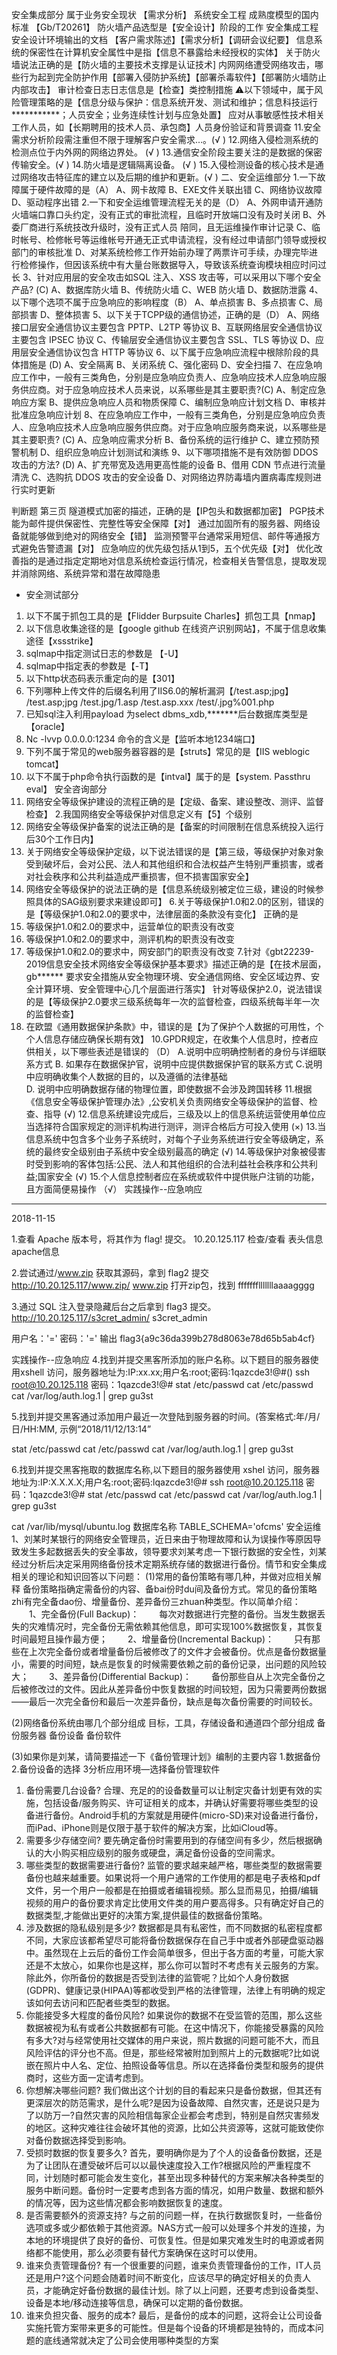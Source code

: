 安全集成部分
属于业务安全现状 【需求分析】
系统安全工程 成熟度模型的国内标准 【Gb/T20261】
防火墙产品选型是【安全设计】阶段的工作
安全集成工程安全设计环境输出的文档 【客户需求陈述】【需求分析】【调研会议纪要】
信息系统的保密性在计算机安全属性中是指【信息不暴露给未经授权的实体】
关于防火墙说法正确的是【防火墙的主要技术支撑是认证技术]
内网网络遭受网络攻击，哪些行为起到完全防护作用【部署入侵防护系统】【部署杀毒软件】【部署防火墙防止内部攻击】
审计检查日志日志信息是【检查】类控制措施
⚠️以下领域中，属于风险管理策略的是【信息分级与保护：信息系统开发、测试和维护；信息科技运行***********；人员安全；业务连续性计划与应急处置】
应对从事敏感性技术相关工作人员，如【长期聘用的技术人员、承包商】人员身份验证和背景调查
11.安全需求分析阶段需注重但不限于理解客户安全需求…。(√ ) 
12.网络入侵检测系统的检测点位于内外网的网络边界处。 (√ ) 
13.通信安全阶段主要关注的是数据的保密传输安全。(√ ) 
14.防火墙是逻辑隔离设备。 (√ ) 
15.入侵检测设备的核心技术是通过网络攻击特征库的建立以及后期的维护和更新。(√ )
二、安全运维部分 
1.一下故障属于硬件故障的是（A）
A、网卡故障
B、EXE文件关联出错
C、网络协议故障
D、驱动程序出错
2.一下和安全运维管理流程无关的是（D）
A、外网申请开通防火墙端口靠口头约定，没有正式的审批流程，且临时开放端口没有及时关闭
B、外委厂商进行系统技改升级时，没有正式人员 陪同，且无运维操作审计记录
C、临时帐号、检修帐号等运维帐号开通无正式申请流程，没有经过申请部门领导或授权部门的审核批准
D、对某系统检修工作开始前办理了两票许可手续，办理完毕进行检修操作，但因该系统中有大量台账数据导入，导致该系统查询模块相应时问过长
3、针对应用层的安全攻击如SQL 注入、XSS 攻击等，可以采用以下哪个安全产品? (C)
A、数据库防火墙
B、传统防火墙
C、WEB 防火墙
D、数据防泄露
4、以下哪个选项不属于应急响应的影响程度（B）
A、单点损害
B、多点损害
C、局部损害
D、整体损害
5、以下关于TCPP级的通信协述，正确的是（D）
A、网络接口层安全通信协议主要包含 PPTP、L2TP 等协议
B、互联网络层安全通信协议主要包含 IPSEC 协议
C、传输层安全通信协议主要包含 SSL、TLS 等协议
D、应用层安全通信协议包含 HTTP 等协议
6、以下属于应急响应流程中根除阶段的具体措施是 (D)
A、安全隔离
B、关闭系统
C、强化密码
D、安全扫描
7、在应急响应工作中，一般有三类角色，分别是应急响应负责人、应急响应技术人应急响应服务供应商。对于应急响应技术人员来说，以系哪些是其主要职责?(C)
 A、制定应急响应方案
 B、提供应急响应人员和物质保障
 C、编制应急响应计划文档
 D、审核并批准应急响应计划
8、在应急响应工作中，一般有三类角色，分别是应急响应负责人、应急响应技术人应急响应服务供应商。对于应急响应服务商来说，以系哪些是其主要职责? (C)
 A、应急响应需求分析
 B、备份系统的运行维护
 C、建立预防预警机制
 D、组织应急响应计划测试和演练
9、以下哪项措施不是有效防御 DDOS 攻击的方法? (D)
A、扩充带宽及选用更高性能的设备
B、借用 CDN 节点进行流量清洗
C、选购抗 DDOS 攻击的安全设备
D、对网络边界防毒墙内置病毒库规则进行实时更新

判断题 第三页
隧道模式加密的描述，正确的是【IP包头和数据都加密】
PGP技术能为邮件提供保密性、完整性等安全保障【对】
通过加固所有的服务器、网络设备就能够做到绝对的网络安全【错】
监测预警平台通常采用短信、邮件等通报方式避免告警遗漏【对】
应急响应的优先级包括从1到5，五个优先级【对】
优化改善指的是通过指定定期地对信息系统检查运行情况，检查相关告警信息，提取发现并消除网络、系统异常和潜在故障隐患
- 安全测试部分
1. 以下不属于抓包工具的是【Flidder   Burpsuite Charles】抓包工具【nmap】
2. 以下信息收集途径的是【google github 在线资产识别网站】，不属于信息收集途径【xssstrike】
3. sqlmap中指定测试日志的参数是 【-U】
4. sqlmap中指定表的参数是【-T】
5. 以下http状态码表示重定向的是【301】
6. 下列哪种上传文件的后缀名利用了IIS6.0的解析漏洞【/test.asp;jpg】
/test.asp;jpg
/test.jpg/1.asp
/test.asp.xxx
/test/.jpg%001.php
7. 已知sql注入利用payload 为select dbms_xdb,*******后台数据库类型是【oracle】
8. Nc -lvvp 0.0.0.0:1234 命令的含义是【监听本地1234端口】
9. 下列不属于常见的web服务器容器的是【struts】常见的是【IIS   weblogic tomcat】
10. 以下不属于php命令执行函数的是【intval】属于的是【system. Passthru eval】
安全咨询部分
1. 网络安全等级保护建设的流程正确的是【定级、备案、建设整改、测评、监督检查】
2.我国网络安全等级保护对信息定义有【5】个级别
3. 网络安全等级保护备案的说法正确的是【备案的时间限制在信息系统投入运行后30个工作日内】
4. 关于网络安全等级保护定级，以下说法错误的是【第三级，等级保护对象对象受到破坏后，会对公民、法人和其他组织和合法权益产生特别严重损害，或者对社会秩序和公共利益造成严重损害，但不损害国家安全】
5. 网络安全等级保护的说法正确的是【信息系统级别被定位三级，建设的时候参照具体的SAG级别要求来建设即可】
6.关于等级保护1.0和2.0的区别，错误的是【等级保护1.0和2.0的要求中，法律层面的条款没有变化】
正确的是
1. 等级保护1.0和2.0的要求中，运营单位的职责没有改变
2. 等级保护1.0和2.0的要求中，测评机构的职责没有改变
3. 等级保护1.0和2.0的要求中，网安部门的职责没有改变
7.针对《gbt22239-2019信息安全技术网络安全等级保护基本要求》描述正确的是【在技术层面，gb****** 要求安全措施从安全物理环境、安全通信网络、安全区域边界、安全计算环境、安全管理中心几个层面进行落实】
针对等级保护2.0，说法错误的是【等级保护2.0要求三级系统每年一次的监督检查，四级系统每半年一次的监督检查】
9. 在欧盟《通用数据保护条款》中，错误的是【为了保护个人数据的可用性，个个人信息存储应确保长期有效】
10.GPDR规定，在收集个人信息时，控者应供相关，以下哪些表述是错误的 （D）
 A.说明中应明确控制者的身份与详细联系方式
 B. 如果存在数据保护官，说明中应提供数据保护官的联系方式
 C.说明中应明确收集个人数据的目的，以及遵循的法律基础  
D. 说明中应明确数据存储的物理位置，即使数据不会涉及跨国转移
11.根据《信息安全等级保护管理办法》,公安机关负责网络安全等级保护的监督、检查、指导 (√)
12.信息系统建设完成后，三级及以上的信息系统运营使用单位应当选择符合国家规定的测评机构进行测评，测评合格后方可投入使用 (×)
13.当信息系统中包含多个业务子系统时，对每个子业务系统进行安全等级确定，系统的最终安全级别由子系统中安全级别最高的确定 (√)
14.等级保护对象被侵害时受到影响的客体包括:公民、法人和其他组织的合法利益社会秩序和公共利益;国家安全 (√)
15.个人信息控制者应在系统或软件中提供账户注销的功能，且方面简便易操作 （√）
实践操作--应急响应



--------
2018-11-15

1.查看 Apache 版本号，将其作为 flag! 提交。
10.20.125.117  检查/查看 表头信息 apache信息

2.尝试通过/www.zip 获取其源码，拿到 flag2 提交
http://10.20.125.117/www.zip/
www.zip
打开zip包，找到 ffffffflllllllaaaagggg

3.通过 SQL 注入登录隐藏后台之后拿到 flag3 提交。
http://10.20.125.117/s3cret_admin/
s3cret_admin

用户名：'='
密码：'='
输出   flag3{a9c36da399b278d8063e78d65b5ab4cf}

实践操作--应急响应
4.找到并提交黑客所添加的账户名称。以下题目的服务器使用xshell 访问，服务器地址为:IP:xx.xx;用户名:root;密码:1qazcde3!@#()
ssh root@10.20.125.118
密码：1qazcde3!@#
stat /etc/passwd
cat /etc/passwd
cat /var/log/auth.log.1 | grep gu3st



5.找到并提交黑客通过添加用户最近一次登陆到服务器的时间。(答案格式:年/月/日/HH:MM,  示例“2018/11/12/13:14”

stat /etc/passwd
cat /etc/passwd
cat /var/log/auth.log.1 | grep gu3st



6.找到并提交黑客拖取的数据库名称,以下题目的服务器使用 xshel 访问，服务器地址为:IP:X.X.X.X;用户名:root;密码:lqazcde3!@#
ssh root@10.20.125.118
密码：1qazcde3!@#
stat /etc/passwd
cat /etc/passwd
cat /var/log/auth.log.1 | grep gu3st

 cat /var/lib/mysql/ubuntu.log
          数据库名称 TABLE_SCHEMA='ofcms'
安全运维
1、刘某时某银行的网络安全管理员，近日来由于物理故障和认为误操作等原因导致发生多起数据丢失的安全事故，领导要求刘某考虑一下银行数据的安全性，刘某经过分析后决定采用网络备份技术定期系统存储的数据进行备份。情节和安全集成相关的理论和知识回答以下问题：
(1)常用的备份策略有哪几种，并做对应相关解释
备份策略指确定需备份的内容、备bai份时du间及备份方式。常见的备份策略zhi有完全备dao份、增量备份、差异备份三zhuan种类型。作以简单介绍：
　　1、完全备份(Full Backup)：
　　每次对数据进行完整的备份。当发生数据丢失的灾难情况时，完全备份无需依赖其他信息，即可实现100%数据恢复，其恢复时间最短且操作最方便；
　　2、增量备份(Incremental Backup)：
　　只有那些在上次完全备份或者增量备份后被修改了的文件才会被备份。优点是备份数据量小，需要的时间短，缺点是恢复的时候需要依赖之前的备份记录，出问题的风险较大；
　　3、差异备份(Differential Backup)：
　　备份那些自从上次完全备份之后被修改过的文件。因此从差异备份中恢复数据的时间较短，因为只需要两份数据——最后一次完全备份和最后一次差异备份，缺点是每次备份需要的时间较长。

(2)网络备份系统由哪几个部分组成
 目标，工具，存储设备和通道四个部分组成
备份服务器 备份设备  备份软件

(3)如果你是刘某，请简要描述一下《备份管理计划》编制的主要内容
1.数据备份2.备份设备的选择 3分析应用环境—选择备份管理软件
1. 备份需要几台设备?
合理、充足的的设备数量可以让制定灾备计划更有效的实施，包括设备/服务购买、许可证相关的成本，并确认好需要将哪些类型的设备进行备份。Android手机的方案就是用硬件(micro-SD)来对设备进行备份，而iPad、iPhone则是仅限于基于软件的解决方案，比如iCloud等。
2. 需要多少存储空间?
要先确定备份时需要用到的存储空间有多少，然后根据确认的大小购买相应级别的服务或硬盘，满足备份设备的空间需求。
3. 哪些类型的数据需要进行备份?
监管的要求越来越严格，哪些类型的数据需要备份也越来越重要。如果说将一个用户通常的工作使用的都是电子表格和pdf文件，另一个用户一般都是在拍摄或者编辑视频。那么显而易见，拍摄/编辑视频的用户的备份要求肯定比使用文件类的用户要高得多。只有确定好自己的数据类型,才能做出更好的决策方案,提供最佳的数据备份策略。
4. 涉及数据的隐私级别是多少?
数据都是具有私密性，而不同数据的私密程度都不同，大家应该都希望尽可能将备份数据保存在自己手中或者外部硬盘驱动器中。虽然现在上云后的备份工作会简单很多，但出于各方面的考量，可能大家还是不太放心，如果你也是这样，那么你可以暂时不考虑有关云服务的方案。
除此外，你所备份的数据是否受到法律的监管呢？比如个人身份数据(GDPR)、健康记录(HIPAA)等都收受到严格的法律管理，法律上有明确的规定该如何去访问和匹配者些类型的数据。
5. 你能接受多大程度的备份风险?
如果说你的数据不在受监管的范围，那么这些数据被视为私有或者公共数据都有可能。在这中情况下，你能接受暴露的风险有多大?对与经常使用社交媒体的用户来说，照片数据的问题可能不大，而且风险评估的评分也不高。但是，那些经常被附加到照片上的元数据呢?比如说嵌在照片中人名、定位、拍照设备等信息。所以在选择备份类型和服务的提供商时，这些方面一定请考虑到。
6. 你想解决哪些问题?
我们做出这个计划的目的看起来只是备份数据，但其还有更深层次的防范需求，是什么呢?是因为设备故障、自然灾害，还是说只是为了以防万一?自然灾害的风险相信每家企业都会考虑到，特别是自然灾害频发的地区。这种灾难往往会破坏其他的资源，比如公共资源等，这就可能致使你对备份数据选择受到影响。
7. 受损时数据的恢复要多久?
首先，要明确你是为了个人的设备备份数据，还是为了让团队在遭受破坏后可以以最快速度投入工作?根据风险的严重程度不同，计划随时都可能会发生变化，甚至出现多种替代的方案来解决各种类型的服务中断问题。备份时一定要考虑到各方面的情况，如用户数量、数据和额外的情况等，因为这些情况都会影响数据恢复的速度。
8. 是否需要额外的资源支持?
与之前的问题一样，在执行数据恢复时，一些备份选项或多或少都依赖于其他资源。NAS方式一般可以处理多个并发的连接，为本地的环境提供了良好的备份、可恢复性。但是如果灾难发生时的电源或者网络都不能使用，那么必须要有替代方案确保在这时可以使用。
9. 谁来负责管理备份?
有一个很重要的问题，谁来负责管理备份的工作，IT人员还是用户?这个问题会随着时间不断变化，应该尽早的确定好相关的负责人员，才能确定好备份数据的最佳计划。除了以上问题，还要考虑到设备类型、设备是本地/移动连接等信息，确保可以定期的备份数据。
10. 谁来负担灾备、服务的成本?
最后，是备份的成本的问题，这将会让公司设备实施托管方案带来更多的可能性。但是每个设备的环境都是独特的，而成本问题的底线通常就决定了公司会使用哪种类型的方案


